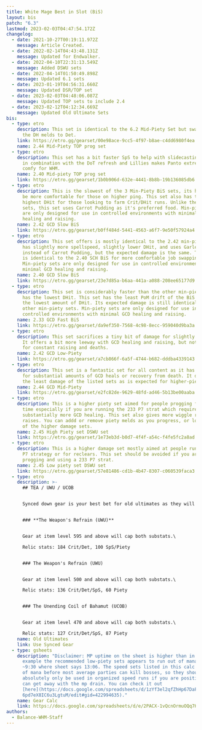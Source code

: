 ```yaml
---
title: White Mage Best in Slot (BiS)
layout: bis
patch: "6.3"
lastmod: 2023-02-03T04:47:54.172Z
changelog:
  - date: 2021-10-27T00:19:11.972Z
    message: Article Created.
  - date: 2022-02-14T04:43:48.131Z
    message: Updated for Endwalker.
  - date: 2022-04-10T22:31:13.549Z
    message: Added DSWU sets
  - date: 2022-04-14T01:50:49.898Z
    message: Updated 6.1 sets
  - date: 2023-01-19T04:56:31.660Z
    message: Updated DSR/TOP set
  - date: 2023-02-03T04:48:06.087Z
    message: Updated TOP sets to include 2.4
  - date: 2023-02-12T04:12:34.669Z
    message: Updated Old Ultimate Sets
bis:
  - type: etro
    description: This set is identical to the 6.2 Mid-Piety Set but swaps most of
      the DH melds to Det.
    link: https://etro.gg/gearset/00e98ace-9cc5-4f97-b8ae-c4dd6980f4ea
    name: 2.44 Mid-Piety TOP prog set
  - type: etro
    description: This set has a bit faster SpS to help with slidecasting Panto, this
      in combination with the DoT refresh and Lillies makes Panto extremely
      comfy for WHM.
    name: 2.40 Mid-piety TOP prog set
    link: https://etro.gg/gearset/1b0b906d-632e-4441-8b8b-19b136085db6
  - type: etro
    description: This is the slowest of the 3 Min-Piety BiS sets, its higher GCD may
      be more comfortable for those on higher ping. This set also has the
      highest DHit for those looking to farm Crit/DHit runs. Unlike the other
      sets, this set uses Carrot Pudding as it's preferred food. Min-piety sets
      are only designed for use in controlled environments with minimal GCD
      healing and raising.
    name: 2.42 GCD Slow BiS
    link: https://etro.gg/gearset/b0ff484d-5441-4563-a6f7-9e50f57924a4
  - type: etro
    description: This set offers is mostly identical to the 2.42 min-piety set but
      has slightly more spellspeed, slightly lower DHit, and uses Garlean Pizza
      instead of Carrot Pudding, but the expected damage is the same. This set
      is identical to the 2.40 SCH BiS for more comfortable job swapping.
      Min-piety sets are only designed for use in controlled environments with
      minimal GCD healing and raising.
    name: 2.40 GCD Slow BiS
    link: https://etro.gg/gearset/23e7d85a-b6aa-441a-a088-208ee65177d9
  - type: etro
    description: This set is considerably faster than the other min-piety sets and
      has the lowest DHit. This set has the least PoM drift of the BiS sets, but
      the lowest amount of DHit. Its expected damage is still identical to the
      other min-piety sets. Min-piety sets are only designed for use in
      controlled environments with minimal GCD healing and raising.
    name: 2.33 GCD Fast BiS
    link: https://etro.gg/gearset/da9ef350-7568-4c98-8ecc-959040d9ba3a
  - type: etro
    description: This set sacrifices a tiny bit of damage for slightly more piety.
      It offers a bit more leeway with GCD healing and raising, but not enough
      for constant raising and deaths.
    name: 2.42 GCD Low-Piety
    link: https://etro.gg/gearset/a7cb866f-6a5f-4744-b682-dddba4339143
  - type: etro
    description: This set is a fantastic set for all content as it has enough piety
      for substantial amounts of GCD heals or recovery from death. It does have
      the least damage of the listed sets as is expected for higher-piety sets.
    name: 2.44 GCD Mid-Piety
    link: https://etro.gg/gearset/e2fc82de-9629-48fd-ad46-5b13be00aaba
  - type: etro
    description: This is a higher piety set aimed for people progging for the first
      time especially if you are running the 233 P7 strat which requires
      substantially more GCD healing. This set also gives more wiggle room for
      raises. You can addd or remove piety melds as you progress, or look to one
      of the higher damage sets.
    name: 2.45 High Piety set DSWU set
    link: https://etro.gg/gearset/1e73eb3d-b0d7-4f4f-a54c-f4fe5fc2a8ad
  - type: etro
    description: This is a higher damage set mostly aimed at people running the 611
      P7 strategy or for reclears. This set should be avoided if you are
      progging and using a 233 P7 strat.
    name: 2.45 Low piety set DSWU set
    link: https://etro.gg/gearset/57e81486-cd1b-4b47-8307-c060539faca3
  - type: etro
    description: >-
      ## TEA / UWU / UCOB


      Synced down gear is your best bet for old ultimates as they will cap both substats and max out your mind and vit. The biggest gear upgrade **by far** is the 515 or 535 Shadowbringers relic, as you can cap multiple substats, but again they are hardly required.  I personally recommend 3+ piety pieces for prog, with your remaining gear prioritizing Crit > Det/SpS wherever possible, and you can always swap the piety slots to higher damage gear if you don't find yourself having MP issues.  Don't worry about getting perfect stats, they won't make a difference for anything but rank one.


      ### **The Weapon's Refrain (UWU)**


      Gear at item level 595 and above will cap both substats.\

      Relic stats: 184 Crit/Det, 100 SpS/Piety


      ### The Weapon's Refrain (UWU)


      Gear at item level 500 and above will cap both substats.\

      Relic stats: 136 Crit/Det/SpS, 60 Piety


      ### The Unending Coil of Bahamut (UCOB)


      Gear at item level 470 and above will cap both substats.\

      Relic stats: 127 Crit/Det/SpS, 87 Piety
    name: Old Ultimates
    link: Use Synced Gear
  - type: gsheets
    description: "Disclaimer: MP uptime on the sheet is higher than in reality, for
      example the recommended low-piety sets appears to run out of mana around
      ~9:30 where sheet says 13:06. The speed sets listed in this calc run out
      of mana before most average parties can kill bosses, so they should
      absolutely only be used in organized speed runs if you are positive you
      can get away with the mp drain. You can check it out
      [here](https://docs.google.com/spreadsheets/d/1zYf3el2qfZhHp67DaF4d8U2PkH\
      6pd7eX8IC6u3LgtuM/edit#gid=422994635)."
    name: Gear Calc
    link: https://docs.google.com/spreadsheets/d/e/2PACX-1vQcnOrmuOQq7HoMIfiJZwdY9GuUCUGD1BmFaHWpSWupXVUkHvOxWrCWExav6CAFhNrJ_7-dEMcc-MAP/pubhtml
authors:
  - Balance-WHM-Staff
---
```

